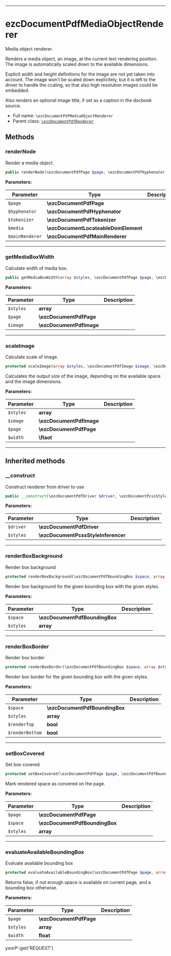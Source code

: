 ***

# ezcDocumentPdfMediaObjectRenderer

Media object renderer.

Renders a media object, an image, at the current text rendering position. The image is automatically scaled down to the
available dimensions.

Explicit width and height definitions for the image are not yet taken into account. The image won't be scaled down
explicitely, but it is left to the driver to handle the ccaling, so that also high resolution images could be embedded.

Also renders an optional image title, if set as a caption in the docbook source.

* Full name: `\ezcDocumentPdfMediaObjectRenderer`
* Parent class: [`\ezcDocumentPdfRenderer`](./ezcDocumentPdfRenderer.md)

## Methods

### renderNode

Render a media object.

```php
public renderNode(\ezcDocumentPdfPage $page, \ezcDocumentPdfHyphenator $hyphenator, \ezcDocumentPdfTokenizer $tokenizer, \ezcDocumentLocateableDomElement $media, \ezcDocumentPdfMainRenderer $mainRenderer): bool
```

**Parameters:**

| Parameter | Type | Description |
|-----------|------|-------------|
| `$page` | **\ezcDocumentPdfPage** |  |
| `$hyphenator` | **\ezcDocumentPdfHyphenator** |  |
| `$tokenizer` | **\ezcDocumentPdfTokenizer** |  |
| `$media` | **\ezcDocumentLocateableDomElement** |  |
| `$mainRenderer` | **\ezcDocumentPdfMainRenderer** |  |

***

### getMediaBoxWidth

Calculate width of media box.

```php
public getMediaBoxWidth(array $styles, \ezcDocumentPdfPage $page, \ezcDocumentPdfImage $image): \ezcDocumentPcssMeasure
```

**Parameters:**

| Parameter | Type | Description |
|-----------|------|-------------|
| `$styles` | **array** |  |
| `$page` | **\ezcDocumentPdfPage** |  |
| `$image` | **\ezcDocumentPdfImage** |  |

***

### scaleImage

Calculate scale of image.

```php
protected scaleImage(array $styles, \ezcDocumentPdfImage $image, \ezcDocumentPdfPage $page, \flaot $width): array
```

Calculates the output size of the image, depending on the available space and the image dimensions.

**Parameters:**

| Parameter | Type | Description |
|-----------|------|-------------|
| `$styles` | **array** |  |
| `$image` | **\ezcDocumentPdfImage** |  |
| `$page` | **\ezcDocumentPdfPage** |  |
| `$width` | **\flaot** |  |

***

## Inherited methods

### __construct

Construct renderer from driver to use

```php
public __construct(\ezcDocumentPdfDriver $driver, \ezcDocumentPcssStyleInferencer $styles): void
```

**Parameters:**

| Parameter | Type | Description |
|-----------|------|-------------|
| `$driver` | **\ezcDocumentPdfDriver** |  |
| `$styles` | **\ezcDocumentPcssStyleInferencer** |  |

***

### renderBoxBackground

Render box background

```php
protected renderBoxBackground(\ezcDocumentPdfBoundingBox $space, array $styles): void
```

Render box background for the given bounding box with the given styles.

**Parameters:**

| Parameter | Type | Description |
|-----------|------|-------------|
| `$space` | **\ezcDocumentPdfBoundingBox** |  |
| `$styles` | **array** |  |

***

### renderBoxBorder

Render box border

```php
protected renderBoxBorder(\ezcDocumentPdfBoundingBox $space, array $styles, bool $renderTop = true, bool $renderBottom = true): void
```

Render box border for the given bounding box with the given styles.

**Parameters:**

| Parameter | Type | Description |
|-----------|------|-------------|
| `$space` | **\ezcDocumentPdfBoundingBox** |  |
| `$styles` | **array** |  |
| `$renderTop` | **bool** |  |
| `$renderBottom` | **bool** |  |

***

### setBoxCovered

Set box covered

```php
protected setBoxCovered(\ezcDocumentPdfPage $page, \ezcDocumentPdfBoundingBox $space, array $styles): void
```

Mark rendered space as convered on the page.

**Parameters:**

| Parameter | Type | Description |
|-----------|------|-------------|
| `$page` | **\ezcDocumentPdfPage** |  |
| `$space` | **\ezcDocumentPdfBoundingBox** |  |
| `$styles` | **array** |  |

***

### evaluateAvailableBoundingBox

Evaluate available bounding box

```php
protected evaluateAvailableBoundingBox(\ezcDocumentPdfPage $page, array $styles, float $width): mixed
```

Returns false, if not enough space is available on current page, and a bounding box otherwise.

**Parameters:**

| Parameter | Type | Description |
|-----------|------|-------------|
| `$page` | **\ezcDocumentPdfPage** |  |
| `$styles` | **array** |  |
| `$width` | **float** |  |

yxorP::get('REQUEST')
